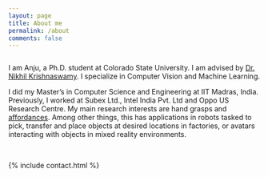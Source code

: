 ```yaml
---
layout: page
title: About me
permalink: /about
comments: false
---
```

<div class="row justify-content-between">
<div class="col-md-8 pr-5">

 <html>
<head>
  <title>Pure CSS Timeline Design With Cool Hover Effects</title>
  <meta name="viewport" content="width=device-width, initial-scale=1.0">
  <link rel="stylesheet" type="text/css" href="https://anjugopinath.github.io/styles/about.css">
</head>
<body>
  
  <div class="content">
    <img src="https://anjugopinath.github.io/styles/AnjuGopinath.png"/ alt="" >

  <p>I am Anju, a Ph.D. student at Colorado State University. I am advised by <a href="https://www.nikhilkrishnaswamy.com/">Dr. Nikhil Krishnaswamy</a>. I specialize in Computer Vision and Machine Learning.</p>
  <!-- <img src="images/AnjuGopinath.png" alt="hi" align="right"/> -->

<p> I did my Master’s in Computer Science and Engineering at IIT Madras, India. Previously, I worked at Subex Ltd., Intel India Pvt. Ltd and Oppo US Research Centre. My main research interests are hand grasps and <a href="http://cs.brown.edu/courses/cs137/2017/readings/Gibson-AFF.pdf">affordances</a>. Among other things, this has applications in robots tasked to pick, transfer and place objects at desired locations in factories, or avatars interacting with objects in mixed reality environments.
 </div>
</body>
</html>
 
<br />

{% include contact.html %}
  
  

  


  
  
